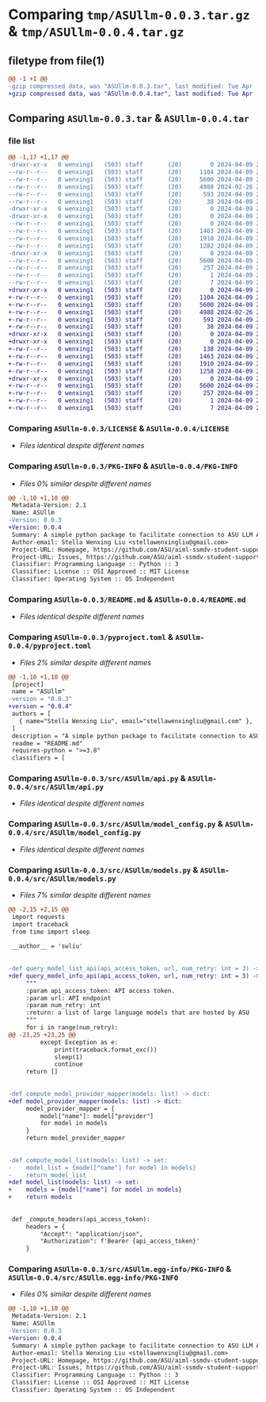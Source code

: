 # Comparing `tmp/ASUllm-0.0.3.tar.gz` & `tmp/ASUllm-0.0.4.tar.gz`

## filetype from file(1)

```diff
@@ -1 +1 @@
-gzip compressed data, was "ASUllm-0.0.3.tar", last modified: Tue Apr  9 22:40:30 2024, max compression
+gzip compressed data, was "ASUllm-0.0.4.tar", last modified: Tue Apr  9 23:58:28 2024, max compression
```

## Comparing `ASUllm-0.0.3.tar` & `ASUllm-0.0.4.tar`

### file list

```diff
@@ -1,17 +1,17 @@
-drwxr-xr-x   0 wenxing1   (503) staff       (20)        0 2024-04-09 22:40:30.713893 ASUllm-0.0.3/
--rw-r--r--   0 wenxing1   (503) staff       (20)     1104 2024-04-09 20:19:27.000000 ASUllm-0.0.3/LICENSE
--rw-r--r--   0 wenxing1   (503) staff       (20)     5600 2024-04-09 22:40:30.709612 ASUllm-0.0.3/PKG-INFO
--rw-r--r--   0 wenxing1   (503) staff       (20)     4988 2024-02-26 20:37:09.000000 ASUllm-0.0.3/README.md
--rw-r--r--   0 wenxing1   (503) staff       (20)      593 2024-04-09 22:40:16.000000 ASUllm-0.0.3/pyproject.toml
--rw-r--r--   0 wenxing1   (503) staff       (20)       38 2024-04-09 22:40:30.713949 ASUllm-0.0.3/setup.cfg
-drwxr-xr-x   0 wenxing1   (503) staff       (20)        0 2024-04-09 22:40:30.706287 ASUllm-0.0.3/src/
-drwxr-xr-x   0 wenxing1   (503) staff       (20)        0 2024-04-09 22:40:30.708041 ASUllm-0.0.3/src/ASUllm/
--rw-r--r--   0 wenxing1   (503) staff       (20)        0 2024-04-09 21:42:07.000000 ASUllm-0.0.3/src/ASUllm/__init__.py
--rw-r--r--   0 wenxing1   (503) staff       (20)     1463 2024-04-09 20:54:31.000000 ASUllm-0.0.3/src/ASUllm/api.py
--rw-r--r--   0 wenxing1   (503) staff       (20)     1910 2024-04-09 20:16:04.000000 ASUllm-0.0.3/src/ASUllm/model_config.py
--rw-r--r--   0 wenxing1   (503) staff       (20)     1282 2024-04-09 20:54:31.000000 ASUllm-0.0.3/src/ASUllm/models.py
-drwxr-xr-x   0 wenxing1   (503) staff       (20)        0 2024-04-09 22:40:30.709345 ASUllm-0.0.3/src/ASUllm.egg-info/
--rw-r--r--   0 wenxing1   (503) staff       (20)     5600 2024-04-09 22:40:30.000000 ASUllm-0.0.3/src/ASUllm.egg-info/PKG-INFO
--rw-r--r--   0 wenxing1   (503) staff       (20)      257 2024-04-09 22:40:30.000000 ASUllm-0.0.3/src/ASUllm.egg-info/SOURCES.txt
--rw-r--r--   0 wenxing1   (503) staff       (20)        1 2024-04-09 22:40:30.000000 ASUllm-0.0.3/src/ASUllm.egg-info/dependency_links.txt
--rw-r--r--   0 wenxing1   (503) staff       (20)        7 2024-04-09 22:40:30.000000 ASUllm-0.0.3/src/ASUllm.egg-info/top_level.txt
+drwxr-xr-x   0 wenxing1   (503) staff       (20)        0 2024-04-09 23:58:28.438047 ASUllm-0.0.4/
+-rw-r--r--   0 wenxing1   (503) staff       (20)     1104 2024-04-09 20:19:27.000000 ASUllm-0.0.4/LICENSE
+-rw-r--r--   0 wenxing1   (503) staff       (20)     5600 2024-04-09 23:58:28.437786 ASUllm-0.0.4/PKG-INFO
+-rw-r--r--   0 wenxing1   (503) staff       (20)     4988 2024-02-26 20:37:09.000000 ASUllm-0.0.4/README.md
+-rw-r--r--   0 wenxing1   (503) staff       (20)      593 2024-04-09 23:58:20.000000 ASUllm-0.0.4/pyproject.toml
+-rw-r--r--   0 wenxing1   (503) staff       (20)       38 2024-04-09 23:58:28.438110 ASUllm-0.0.4/setup.cfg
+drwxr-xr-x   0 wenxing1   (503) staff       (20)        0 2024-04-09 23:58:28.434614 ASUllm-0.0.4/src/
+drwxr-xr-x   0 wenxing1   (503) staff       (20)        0 2024-04-09 23:58:28.436399 ASUllm-0.0.4/src/ASUllm/
+-rw-r--r--   0 wenxing1   (503) staff       (20)      138 2024-04-09 23:58:07.000000 ASUllm-0.0.4/src/ASUllm/__init__.py
+-rw-r--r--   0 wenxing1   (503) staff       (20)     1463 2024-04-09 20:54:31.000000 ASUllm-0.0.4/src/ASUllm/api.py
+-rw-r--r--   0 wenxing1   (503) staff       (20)     1910 2024-04-09 20:16:04.000000 ASUllm-0.0.4/src/ASUllm/model_config.py
+-rw-r--r--   0 wenxing1   (503) staff       (20)     1258 2024-04-09 23:58:05.000000 ASUllm-0.0.4/src/ASUllm/models.py
+drwxr-xr-x   0 wenxing1   (503) staff       (20)        0 2024-04-09 23:58:28.437501 ASUllm-0.0.4/src/ASUllm.egg-info/
+-rw-r--r--   0 wenxing1   (503) staff       (20)     5600 2024-04-09 23:58:28.000000 ASUllm-0.0.4/src/ASUllm.egg-info/PKG-INFO
+-rw-r--r--   0 wenxing1   (503) staff       (20)      257 2024-04-09 23:58:28.000000 ASUllm-0.0.4/src/ASUllm.egg-info/SOURCES.txt
+-rw-r--r--   0 wenxing1   (503) staff       (20)        1 2024-04-09 23:58:28.000000 ASUllm-0.0.4/src/ASUllm.egg-info/dependency_links.txt
+-rw-r--r--   0 wenxing1   (503) staff       (20)        7 2024-04-09 23:58:28.000000 ASUllm-0.0.4/src/ASUllm.egg-info/top_level.txt
```

### Comparing `ASUllm-0.0.3/LICENSE` & `ASUllm-0.0.4/LICENSE`

 * *Files identical despite different names*

### Comparing `ASUllm-0.0.3/PKG-INFO` & `ASUllm-0.0.4/PKG-INFO`

 * *Files 0% similar despite different names*

```diff
@@ -1,10 +1,10 @@
 Metadata-Version: 2.1
 Name: ASUllm
-Version: 0.0.3
+Version: 0.0.4
 Summary: A simple python package to facilitate connection to ASU LLM API
 Author-email: Stella Wenxing Liu <stellawenxingliu@gmail.com>
 Project-URL: Homepage, https://github.com/ASU/aiml-ssmdv-student-support-ml-data-visualization
 Project-URL: Issues, https://github.com/ASU/aiml-ssmdv-student-support-ml-data-visualization/issues
 Classifier: Programming Language :: Python :: 3
 Classifier: License :: OSI Approved :: MIT License
 Classifier: Operating System :: OS Independent
```

### Comparing `ASUllm-0.0.3/README.md` & `ASUllm-0.0.4/README.md`

 * *Files identical despite different names*

### Comparing `ASUllm-0.0.3/pyproject.toml` & `ASUllm-0.0.4/pyproject.toml`

 * *Files 2% similar despite different names*

```diff
@@ -1,10 +1,10 @@
 [project]
 name = "ASUllm"
-version = "0.0.3"
+version = "0.0.4"
 authors = [
   { name="Stella Wenxing Liu", email="stellawenxingliu@gmail.com" },
 ]
 description = "A simple python package to facilitate connection to ASU LLM API"
 readme = "README.md"
 requires-python = ">=3.8"
 classifiers = [
```

### Comparing `ASUllm-0.0.3/src/ASUllm/api.py` & `ASUllm-0.0.4/src/ASUllm/api.py`

 * *Files identical despite different names*

### Comparing `ASUllm-0.0.3/src/ASUllm/model_config.py` & `ASUllm-0.0.4/src/ASUllm/model_config.py`

 * *Files identical despite different names*

### Comparing `ASUllm-0.0.3/src/ASUllm/models.py` & `ASUllm-0.0.4/src/ASUllm/models.py`

 * *Files 7% similar despite different names*

```diff
@@ -2,15 +2,15 @@
 import requests
 import traceback
 from time import sleep
 
 __author__ = 'swliu'
 
 
-def query_model_list_api(api_access_token, url, num_retry: int = 3) -> list:
+def query_model_info_api(api_access_token, url, num_retry: int = 3) -> list:
     """
     :param api_access_token: API access token.
     :param url: API endpoint
     :param num_retry: int
     :return: a list of large language models that are hosted by ASU
     """
     for i in range(num_retry):
@@ -23,25 +23,25 @@
         except Exception as e:
             print(traceback.format_exc())
             sleep(1)
             continue
     return []
 
 
-def compute_model_provider_mapper(models: list) -> dict:
+def model_provider_mapper(models: list) -> dict:
     model_provider_mapper = {
         model["name"]: model["provider"]
         for model in models
     }
     return model_provider_mapper
 
 
-def compute_model_list(models: list) -> set:
-    model_list = {model["name"] for model in models}
-    return model_list
+def model_list(models: list) -> set:
+    models = {model["name"] for model in models}
+    return models
 
 
 def _compute_headers(api_access_token):
     headers = {
         "Accept": "application/json",
         "Authorization": f'Bearer {api_access_token}'
     }
```

### Comparing `ASUllm-0.0.3/src/ASUllm.egg-info/PKG-INFO` & `ASUllm-0.0.4/src/ASUllm.egg-info/PKG-INFO`

 * *Files 0% similar despite different names*

```diff
@@ -1,10 +1,10 @@
 Metadata-Version: 2.1
 Name: ASUllm
-Version: 0.0.3
+Version: 0.0.4
 Summary: A simple python package to facilitate connection to ASU LLM API
 Author-email: Stella Wenxing Liu <stellawenxingliu@gmail.com>
 Project-URL: Homepage, https://github.com/ASU/aiml-ssmdv-student-support-ml-data-visualization
 Project-URL: Issues, https://github.com/ASU/aiml-ssmdv-student-support-ml-data-visualization/issues
 Classifier: Programming Language :: Python :: 3
 Classifier: License :: OSI Approved :: MIT License
 Classifier: Operating System :: OS Independent
```


